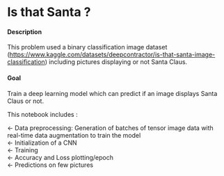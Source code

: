 # Is that Santa ?

#### Description
This problem used a binary classification image dataset (https://www.kaggle.com/datasets/deepcontractor/is-that-santa-image-classification) including pictures displaying or not Santa Claus.

#### Goal
Train a deep learning model which can predict if an image displays Santa Claus or not.

This notebook includes :

<- Data preprocessing: Generation of batches of tensor image data with real-time data augmentation to train the model  
<- Initialization of a CNN  
<- Training  
<- Accuracy and Loss plotting/epoch  
<- Predictions on few pictures

